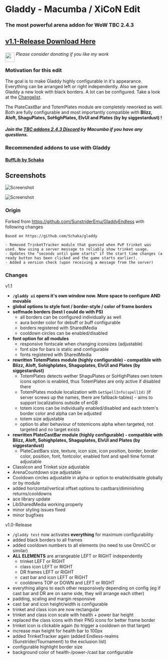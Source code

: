 # Gladdy - Macumba / XiCoN Edit

### The most powerful arena addon for WoW TBC 2.4.3
## [v1.1-Release Download Here](https://github.com/XiconQoo/Gladdy/releases/download/v1.1.1-Release/Gladdy-MX-Edit-v1.1.1-Release.zip)

###### <a target="_blank" rel="noopener noreferrer" href="https://www.paypal.me/xiconqoo/10"><img src="../readme-media/Paypal-Donate.png" height="30" style="margin-top:-30px;position:relative;top:20px;"></a> Please consider donating if you like my work

### Motivation for this edit

The goal is to make Gladdy highly configurable in it's appearance. Everything can be arranged left or right independently. Also we gave Gladdy a new look with black borders. A lot can be configured. Take a look at the [Changelist](https://github.com/XiconQoo/Gladdy#changes).

The PlateCastBar and TotemPlates module are completely reworked as well. Both are fully configurable and most importantly compatible with **Blizz, 
Aloft, ShaguPlates, SoHighPlates, ElvUI and Plates (by by siggestardust) !**

##### Join the [TBC addons 2.4.3 Discord](https://discord.gg/5qVu56M) by Macumba if you have any questions.


### Recommended addons to use with Gladdy

#### [BuffLib by Schaka](https://github.com/Schaka/BuffLib/releases/download/v1.1.1/BuffLib.zip)

## Screenshots

![Screenshot](../readme-media/sample1.jpg)

![Screenshot](../readme-media/sample2.jpg)

### Origin

Forked from https://github.com/SunstriderEmu/GladdyEndless with following changes
```
Based on https://github.com/Schaka/gladdy

- Removed TrinketTracker module that guessed when PvP trinket was used. Now using a server message to reliably show trinket usage.
- Updates the "seconds until game starts" if the start time changes (a ready button has been clicked and the game starts earlier).
- Added a version check (upon receiving a message from the server)
```

### Changes

v1.1

- **`/gladdy ui` opens it's own window now. More space to configure AND movable**
- **global options to style font / border-style / color of frame borders**
- **selfmade borders (best I could do with PS)**
  - all borders can be configured individually as well
  - aura border color for debuff or buff configurable
  - borders registered with SharedMedia
  - cooldown circles can be enabled/disabled
- **font option for all modules**
  - responsive fontscale when changing iconsizes (adjustable)
  - font size for bars is static and configurable
  - fonts registered with SharedMedia
- **rewritten TotemPlates module (highly configurable) - compatible with Blizz, Aloft, Sohighplates, Shaguplates, ElvUI and Plates (by siggestardust)**
  - TotemPlates detects wether ShaguPlates or SoHighPlates own totem icons option is enabled, thus TotemPlates are only active if disabled there
  - TotemPlates module localization with `GetSpellInfo(spellId)` (if server screws up the names, there are fallback-tables) - aims to support localizations outside of enGB
  - totem icons can be individually enabled/disabled and each totem's border color and alpha can be adjusted
  - totem size adjustable
  - option to alter behaviour of totemicons alpha when targeted, not targeted and no target exists
- **rewritten PlateCastBar module (highly configurable)  - compatible with Blizz, Aloft, Sohighplates, Shaguplates, ElvUI and Plates (by siggestardust)**
  - PlateCastBars size, texture, icon size, icon position, border, border color, position, font, fontcolor, enabled font and spell time format adjustable
- ClassIcon and Trinket size adjustable
- ArenaCountdown size adjustable
- Cooldown circles adjustable in alpha or option to enable/disable globally or by module
- added horizontal/vertical offset options to castbars/diminishing returns/cooldowns
- ace library update
- LibSharedMedia working properly
- minor styling issues fixed
- minor bugfixes

v1.0-Release
- `/gladdy test` now activates **everything** for maximum configurability
- added black borders to all frames
- added cooldown numbers to all elements (no need to use OmniCC or similar)
- **ALL ELEMENTS** are arrangeable LEFT or RIGHT independently
  - trinket LEFT or RIGHT
  - class icon LEFT or RIGHT
  - DR frames LEFT or RIGHT
  - cast bar and icon LEFT or RIGHT
  - cooldowns TOP or DOWN and LEFT or RIGHT
- everything aligns to each other responsively depending on config (eg if cast bar and DR are on same side, they will arrange each other)
- padding, scaling and margin responsive
- cast bar and icon height/width is configurable
- trinket and class icon are now rectangular
- trinket and class icon scale with health + power bar height
- replaced the class icons with their PNG icons for better frame border
- trinket icon is clickable again (to trigger a cooldown on that target)
- increase max height for health bar to 100px
- added TrinketTracker again (added Endless-realms (Sunstrider/Tournament) to the exclusion list)
- configurable highlight border size
- background color of health-/power-/cast bar configurable